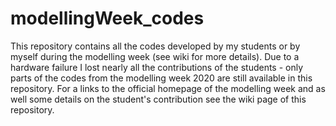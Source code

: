 # modellingWeek_codes
This repository contains all the codes developed by my students or by myself during the modelling week (see wiki for more details). Due to a hardware failure I lost nearly all the contributions of the students - only parts of the codes from the modelling week 2020 are still available in this repository. For a links to the official homepage of the modelling week and as well some details on the student's contribution see the wiki page of this repository.
